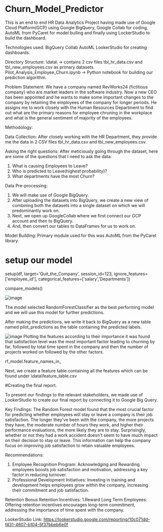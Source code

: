 # Churn_Model_Predictor

This is an end to end HR Data Analytics Project having made use of Google Cloud Platform(GCP) using Google BigQuery, Google Collab for coding, AutoML from PyCaret for model builing and finally using LockerStudio to build the dashboard.

Technologies used:
BigQuery
Collab
AutoML
LookerStudio for creating dashboards.

Directory Structure:
\data\ -> contains 2 csv files tbl_hr_data.csv and tbl_new_employees.csv as primary datasets.
Pilot_Analysis_Employee_Churn.ipynb -> Python notebook for building our prediction algorithm.

Problem Statement:
We have a company named RevWorks24 (fictitious company) who are market leaders in the software industry. Now a new CEO has been appointed and he wants to make some important changes to the company by retaining the employees of the company for longer periods. He assigns me to work closely with the Human Resources Department to find out what are the primary reasons for employee chruning in the workplace and what is the general sentiment of majority of the employees.

Methodology:

Data Collection: After closely working with the HR Department, they provide me the data in 2 CSV files tbl_hr_data.csv and tbl_new_employees.csv.

Asking the right questions: After meticiously going through the dataset, here are some of the questions that I need to ask the data:
  1. What is causing Employees to Leave?
  2. Who is predicted to Leave(highest probability)?
  3. What departments have the most Churn?

Data Pre-processing:
1. We will make use of Google BigQuery.
2. After uploading the datasets into BigQuery, we create a new view of combining both the datasets into a single dataset on which we will predominantly work on.
3. Next, we open up GoogleCollab where we first connect our GCP account and then to BigQuery.
4. And, then convert our tables to DataFrames for us to work on.

Model Building:
Primary module used for this was AutoML from the PyCaret library.

# setup our model
setup(df, target='Quit_the_Company', 
      session_id=123,
      ignore_features=['employee_id'],
      categorical_features=['salary','Departments'])

compare_models()

![image](https://github.com/cyber-prags/Churn_Model_Predictor/assets/74003758/226a1184-f9af-4b70-96f0-688145a65124)

The model selected RandomForestClassifier as the best performing model and we will use this model for further predictions.

After making the predictions, we write it back to BigQuery as a new table named pilot_predictions as the table containing the predicted labels.

![image](https://github.com/cyber-prags/Churn_Model_Predictor/assets/74003758/7d3b56b0-a7a8-4773-b1c3-32d3906ba500)
Plotting the features according to their importance it was found that satisfaction level was the most important factor leading to churning by far, followed by total time spent in the company and then the number of projects worked on followed by the other factors.

rf_model.feature_names_in_

Next, we create a feature table containing all the features which can be found under \data\feature_table.csv

#Creating the final report.

To present our findings to the relevant stakeholders, we made use of LookerStudio to create our final report by connecting it to Google Big Query.

Key Findings:
The Random Forest model found that the most crucial factor for predicting whether employees will stay or leave a company is their job satisfaction. The longer they've been with the company, the more projects they have, the moderate number of hours they work, and higher their performance evaluations, the more likely they are to stay. Surprisingly, whether or not they had a work accident doesn't seem to have much impact on their decision to stay or leave. This information can help the company focus on improving job satisfaction to retain valuable employees.

Recommendations:
1. Employee Recognition Program: Acknowledging and Rewarding employees boosts job satisfaction and motivation, addressing a key factor in reducing turnover.
2. Professional Development Initiatives: Investing in training and development helps employees grow within the company, increasing their commitment and job satisfaction.

  Retention Bonus Retention Incentives:
  1.Reward Long Term Employees: Offering retention incentives encourages long-term commitment, addressing the importance of time spent with the company.


LookerStudio Link: https://lookerstudio.google.com/reporting/10c071dd-f431-4607-b104-5f37bbeb6e0f
